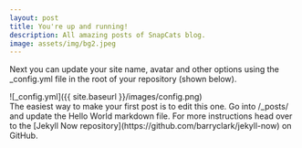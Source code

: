 ```yaml
---
layout: post
title: You're up and running!
description: All amazing posts of SnapCats blog.
image: assets/img/bg2.jpeg
---
```


Next you can update your site name, avatar and other options using the _config.yml file in the root of your repository (shown below).

<div class="col-md-12">
![_config.yml]({{ site.baseurl }}/images/config.png)
</div>
The easiest way to make your first post is to edit this one. Go into /_posts/ and update the Hello World markdown file. For more instructions head over to the [Jekyll Now repository](https://github.com/barryclark/jekyll-now) on GitHub.
